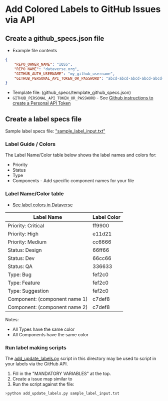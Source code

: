 # Add Colored Labels to GitHub Issues via API

## Create a github_specs.json file

* Example file contents

```json
{
    "REPO_OWNER_NAME": "IQSS", 
    "REPO_NAME": "dataverse.org",
    "GITHUB_AUTH_USERNAME": "my_github_username", 
    "GITHUB_PERSONAL_API_TOKEN_OR_PASSWORD": "abcd-abcd-abcd-abcd-abcd-abcd-abcd"
}
```

* Template file: (github_specs/template_github_specs.json)
* ```GITHUB_PERSONAL_API_TOKEN_OR_PASSWORD``` - See [Github instructions to create a Personal API Token](https://github.com/blog/1509-personal-api-tokens)

## Create a label specs file

Sample label specs file: ["sample_label_input.txt"](https://github.com/IQSS/redmine2github/blob/master/scripts/label_updates/label_specs/sample_label_input.txt) 


### Label Guide / Colors

The Label Name/Color table below shows the label names and colors for:

* Priority
* Status
* Type
* Components - Add specific component names for your file
 

### Label Name/Color table

+ [See label colors in Dataverse](https://github.com/IQSS/dataverse/issues/new)


|Label Name|Label Color|
|------------|------------|
|Priority: Critical|ff9900|
|Priority: High|e11d21|
|Priority: Medium|cc6666|
|Status: Design|66ff66|
|Status: Dev|66cc66|
|Status: QA|336633|
|Type: Bug|fef2c0|
|Type: Feature|fef2c0|
|Type: Suggestion|fef2c0|
|Component: (component name 1)|c7def8|
|Component: (component name 2)|c7def8|

Notes:
+ All Types have the same color
+ All Components have the same color

### Run label making scripts

The [add_update_labels.py](https://github.com/IQSS/redmine2github/blob/master/scripts/label_updates/add_update_labels.py) script in this directory may be used to script in your labels via the GitHub API.

1.  Fill in the "MANDATORY VARIABLES" at the top.
1.  Create a issue map similar to 
1.  Run the script against the file:

```python
>python add_update_labels.py sample_label_input.txt
```
